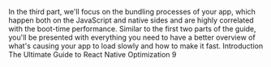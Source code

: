 In the third part, we'll focus on the bundling processes of your app, which happen both on the 
JavaScript and native sides and are highly correlated with the boot-time performance. Similar 
to the first two parts of the guide, you'll be presented with everything you need to have a better 
overview of what's causing your app to load slowly and how to make it fast.
Introduction
The Ultimate Guide to React Native Optimization
9
